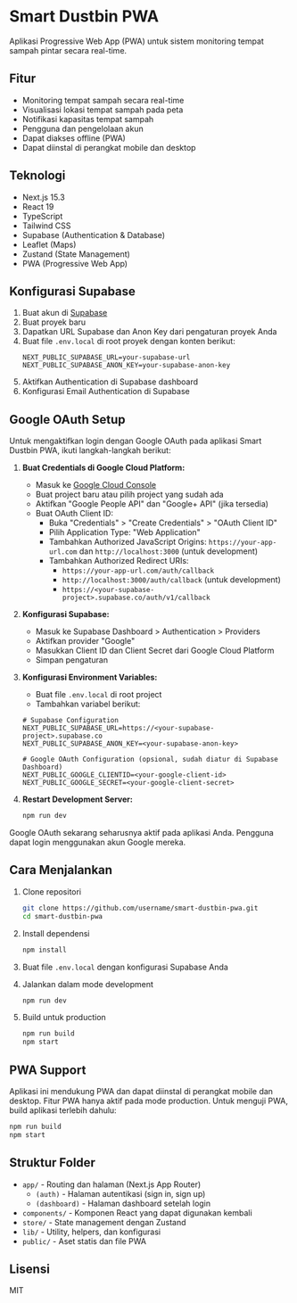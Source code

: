 # Smart Dustbin PWA

Aplikasi Progressive Web App (PWA) untuk sistem monitoring tempat sampah pintar secara real-time.

## Fitur

- Monitoring tempat sampah secara real-time
- Visualisasi lokasi tempat sampah pada peta
- Notifikasi kapasitas tempat sampah
- Pengguna dan pengelolaan akun
- Dapat diakses offline (PWA)
- Dapat diinstal di perangkat mobile dan desktop

## Teknologi

- Next.js 15.3
- React 19
- TypeScript
- Tailwind CSS
- Supabase (Authentication & Database)
- Leaflet (Maps)
- Zustand (State Management)
- PWA (Progressive Web App)

## Konfigurasi Supabase

1. Buat akun di [Supabase](https://supabase.com)
2. Buat proyek baru
3. Dapatkan URL Supabase dan Anon Key dari pengaturan proyek Anda
4. Buat file `.env.local` di root proyek dengan konten berikut:
   ```
   NEXT_PUBLIC_SUPABASE_URL=your-supabase-url
   NEXT_PUBLIC_SUPABASE_ANON_KEY=your-supabase-anon-key
   ```
5. Aktifkan Authentication di Supabase dashboard
6. Konfigurasi Email Authentication di Supabase

## Google OAuth Setup

Untuk mengaktifkan login dengan Google OAuth pada aplikasi Smart Dustbin PWA, ikuti langkah-langkah berikut:

1. **Buat Credentials di Google Cloud Platform:**
   - Masuk ke [Google Cloud Console](https://console.cloud.google.com/)
   - Buat project baru atau pilih project yang sudah ada
   - Aktifkan "Google People API" dan "Google+ API" (jika tersedia)
   - Buat OAuth Client ID:
     - Buka "Credentials" > "Create Credentials" > "OAuth Client ID"
     - Pilih Application Type: "Web Application"
     - Tambahkan Authorized JavaScript Origins: `https://your-app-url.com` dan `http://localhost:3000` (untuk development)
     - Tambahkan Authorized Redirect URIs: 
       - `https://your-app-url.com/auth/callback`
       - `http://localhost:3000/auth/callback` (untuk development)
       - `https://<your-supabase-project>.supabase.co/auth/v1/callback`

2. **Konfigurasi Supabase:**
   - Masuk ke Supabase Dashboard > Authentication > Providers
   - Aktifkan provider "Google"
   - Masukkan Client ID dan Client Secret dari Google Cloud Platform
   - Simpan pengaturan

3. **Konfigurasi Environment Variables:**
   - Buat file `.env.local` di root project
   - Tambahkan variabel berikut:
   ```
   # Supabase Configuration
   NEXT_PUBLIC_SUPABASE_URL=https://<your-supabase-project>.supabase.co
   NEXT_PUBLIC_SUPABASE_ANON_KEY=<your-supabase-anon-key>
   
   # Google OAuth Configuration (opsional, sudah diatur di Supabase Dashboard)
   NEXT_PUBLIC_GOOGLE_CLIENTID=<your-google-client-id>
   NEXT_PUBLIC_GOOGLE_SECRET=<your-google-client-secret>
   ```

4. **Restart Development Server:**
   ```bash
   npm run dev
   ```

Google OAuth sekarang seharusnya aktif pada aplikasi Anda. Pengguna dapat login menggunakan akun Google mereka.

## Cara Menjalankan

1. Clone repositori
   ```bash
   git clone https://github.com/username/smart-dustbin-pwa.git
   cd smart-dustbin-pwa
   ```

2. Install dependensi
   ```bash
   npm install
   ```

3. Buat file `.env.local` dengan konfigurasi Supabase Anda

4. Jalankan dalam mode development
   ```bash
   npm run dev
   ```

5. Build untuk production
   ```bash
   npm run build
   npm start
   ```

## PWA Support

Aplikasi ini mendukung PWA dan dapat diinstal di perangkat mobile dan desktop. Fitur PWA hanya aktif pada mode production. Untuk menguji PWA, build aplikasi terlebih dahulu:

```bash
npm run build
npm start
```

## Struktur Folder

- `app/` - Routing dan halaman (Next.js App Router)
  - `(auth)` - Halaman autentikasi (sign in, sign up)
  - `(dashboard)` - Halaman dashboard setelah login
- `components/` - Komponen React yang dapat digunakan kembali
- `store/` - State management dengan Zustand
- `lib/` - Utility, helpers, dan konfigurasi
- `public/` - Aset statis dan file PWA

## Lisensi

MIT
